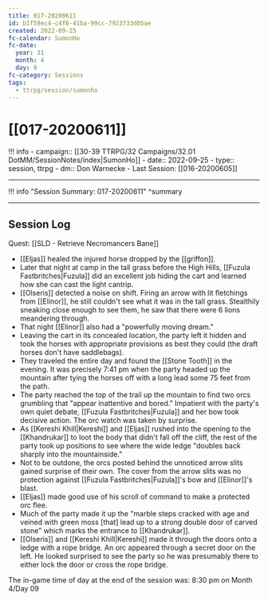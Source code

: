 ```yaml
---
title: 017-20200611
id: b1f59ec4-c4f6-41ba-99cc-7923733d05ae
created: 2022-09-25
fc-calendar: SumonHo
fc-date:
  year: 31
  month: 4
  day: 9
fc-category: Sessions
tags:
  - ttrpg/session/sumonho
---
```


# [[017-20200611]]

!!! info
    - campaign:: [[30-39 TTRPG/32 Campaigns/32.01 DotMM/SessionNotes/index|SumonHo]]
    - date:: 2022-09-25
    - type:: session, ttrpg
    - dm:: Don Warnecke
    - Last Session: [[016-20200605]]


---

!!! info "Session Summary: 017-20200611"
    ^summary

---

## Session Log


Quest: [[SLD - Retrieve Necromancers Bane]]

- [[Eljas]] healed the injured horse dropped by the [[griffon]].  
- Later that night at camp in the tall grass before the High Hills, [[Fuzula Fastbritches|Fuzula]] did an excellent job hiding the cart and learned how she can cast the light cantrip.  
- [[Olseris]] detected a noise on shift. Firing an arrow with lit fletchings from [[Elinor]], he still couldn't see what it was in the tall grass. Stealthily sneaking close enough to see them, he saw that there were 6 lions meandering through.  
- That night [[Elinor]] also had a "powerfully moving dream."  
- Leaving the cart in its concealed location, the party left it hidden and took the horses with appropriate provisions as best they could (the draft horses don't have saddlebags).  
- They traveled the entire day and found the [[Stone Tooth]] in the evening. It was precisely 7:41 pm when the party headed up the mountain after tying the horses off with a long lead some 75 feet from the path.  
- The party reached the top of the trail up the mountain to find two orcs grumbling that "appear inattentive and bored." Impatient with the party's own quiet debate, [[Fuzula Fastbritches|Fuzula]] and her bow took decisive action. The orc watch was taken by surprise.  
- As [[Kereshi Khill|Kereshi]] and [[Eljas]] rushed into the opening to the [[Khandrukar]] to loot the body that didn't fall off the cliff, the rest of the party took up positions to see where the wide ledge "doubles back sharply into the mountainside."  
- Not to be outdone, the orcs posted behind the unnoticed arrow slits gained surprise of their own. The cover from the arrow slits was no protection against [[Fuzula Fastbritches|Fuzula]]'s bow and [[Elinor]]'s blast.  
- [[Eljas]] made good use of his scroll of command to make a protected orc flee.  
- Much of the party made it up the "marble steps cracked with age and veined with green moss [that] lead up to a strong double door of carved stone" which marks the entrance to [[Khandrukar]].  
- [[Olseris]] and [[Kereshi Khill|Kereshi]] made it through the doors onto a ledge with a rope bridge. An orc appeared through a secret door on the left. He looked surprised to see the party so he was presumably there to either lock the door or cross the rope bridge.  
  
The in-game time of day at the end of the session was: 8:30 pm on Month 4/Day 09
